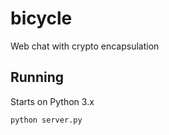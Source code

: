# bicycle
Web chat with crypto encapsulation

## Running
Starts on Python 3.x
```
python server.py
```